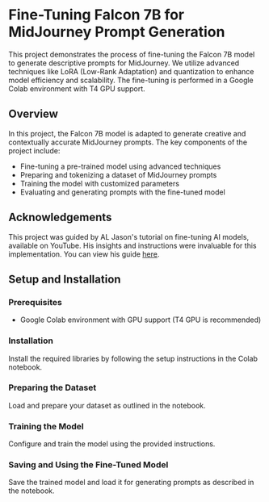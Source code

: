 

# Fine-Tuning Falcon 7B for MidJourney Prompt Generation

This project demonstrates the process of fine-tuning the Falcon 7B model to generate descriptive prompts for MidJourney. We utilize advanced techniques like LoRA (Low-Rank Adaptation) and quantization to enhance model efficiency and scalability. The fine-tuning is performed in a Google Colab environment with T4 GPU support.

## Overview

In this project, the Falcon 7B model is adapted to generate creative and contextually accurate MidJourney prompts. The key components of the project include:

- Fine-tuning a pre-trained model using advanced techniques
- Preparing and tokenizing a dataset of MidJourney prompts
- Training the model with customized parameters
- Evaluating and generating prompts with the fine-tuned model

## Acknowledgements

This project was guided by AL Jason's tutorial on fine-tuning AI models, available on YouTube. His insights and instructions were invaluable for this implementation. You can view his guide [here](https://www.youtube.com/watch?v=Q9zv369Ggfk&t=387s).

## Setup and Installation

### Prerequisites

- Google Colab environment with GPU support (T4 GPU is recommended)

### Installation

Install the required libraries by following the setup instructions in the Colab notebook.

### Preparing the Dataset

Load and prepare your dataset as outlined in the notebook.

### Training the Model

Configure and train the model using the provided instructions.

### Saving and Using the Fine-Tuned Model

Save the trained model and load it for generating prompts as described in the notebook.




